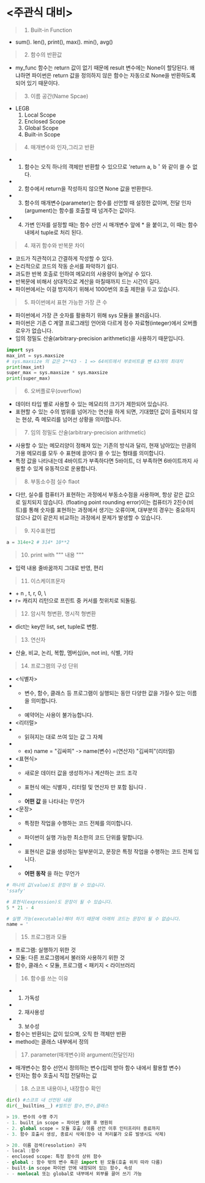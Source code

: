 # <주관식 대비>
> 1. Built-in Function
- sum(). len(), print(), max(). min(), avg()

> 2. 함수의 반환값
- my_func 함수는 return 값이 없기 때문에 result 변수에는 None이 할당된다. 왜냐하면 파이썬은 return 값을 정의하지 않은 함수는 자동으로 None을 반환하도록 되어 있기 때문이다.

> 3. 이름 공간(Name Spcae)
- LEGB
    1. Local Scope
    2. Enclosed Scope
    3. Global Scope
    4. Built-in Scope

> 4. 매개변수와 인자,그리고 반환
- 1. 함수는 오직 하나의 객체만 반환할 수 있으므로 'return a, b＇와 같이 쓸 수 없다.
- 2. 함수에서 return을 작성하지 않으면 None 값을 반환한다.
- 3.  함수의 매개변수(parameter)는 함수를 선언할 때 설정한 값이며,
전달 인자(argument)는 함수를 호출할 때 넘겨주는 값이다.
- 4.  가변 인자를 설정할 때는 함수 선언 시 매개변수 앞에 * 을 붙이고, 이 때는 함수내에서 tuple로 처리 된다.

> 4. 재귀 함수와 반복문 차이
- 코드가 직관적이고 간결하게 작성할 수 있다.
- 논리적으로 코드의 작동 순서를 파악하기 쉽다.
- 과도한 반복 호출로 인하여 메모리의 사용량이 늘어날 수 있다.
- 반복문에 비해서 상대적으로 계산을 마칠때까지 드는 시간이 길다.
- 파이썬에서는 이걸 방지하기 위해서 1000번의 호출 제한을 두고 있습니다.

> 5. 파이썬에서 표현 가능한 가장 큰 수
- 파이썬에서 가장 큰 숫자를 활용하기 위해 sys 모듈을 불러옵니다.
- 파이썬은 기존 C 계열 프로그래밍 언어와 다르게 정수 자료형(integer)에서 오버플로우가 없습니다.
- 임의 정밀도 산술(arbitrary-precision arithmetic)을 사용하기 때문입니다.
```python
import sys
max_int = sys.maxsize
# sys.maxsize 의 값은 2**63 - 1 => 64비트에서 부호비트를 뺀 63개의 최대치
print(max_int)
super_max = sys.maxsize * sys.maxsize
print(super_max)
```

> 6. 오버플로우(overflow)
- 데이터 타입 별로 사용할 수 있는 메모리의 크기가 제한되어 있습니다.
- 표현할 수 있는 수의 범위를 넘어가는 연산을 하게 되면, 기대했던 값이 출력되지 않는 현상, 즉 메모리를 넘어선 상황을 의미합니다.

> 7. 임의 정밀도 산술(arbitrary-precision arithmetic)
- 사용할 수 있는 메모리양이 정해져 있는 기존의 방식과 달리, 현재 남아있는 만큼의 가용 메모리를 모두 수 표현에 끌어다 쓸 수 있는 형태를 의미합니다.
- 특정 값을 나타내는데 4바이트가 부족하다면 5바이트, 더 부족하면 6바이트까지 사용할 수 있게 유동적으로 운용합니다.

> 8. 부동소수점 실수 flaot
- 다만, 실수를 컴퓨터가 표현하는 과정에서 부동소수점을 사용하며, 항상 같은 값으로 일치되지 않습니다. (floating point rounding error)이는 컴퓨터가 2진수(비트)를 통해 숫자를 표현하는 과정에서 생기는 오류이며, 대부분의 경우는 중요하지 않으나 값이 같은지 비교하는 과정에서 문제가 발생할 수 있습니다.

> 9. 지수표현법
```python
a = 314e+2 # 314* 10**2
```

> 10. print with """ 내용 """
- 입력 내용 줄바꿈까지 그대로 반영, 편리

> 11. 이스케이프문자
- \+ n , t, r, 0, \
- r= 캐리지 리턴으로 프린트 중 커서를 첫위치로 되돌림.

> 12. 암시적 형변환, 명시적 형변환
- dict는 key만 list, set, tuple로 변함.

> 13. 연산자
- 산술, 비교, 논리, 복합, 멤버십(in, not in), 식별, 기타

> 14. 프로그램의 구성 단위
- <식별자> 
- - 변수, 함수, 클래스 등 프로그램이 실행되는 동안 다양한 값을 가질수 있는 이름을 의미합니다.
- - 예약어는 사용이 불가능합니다.
- <리터럴>
- - 읽혀지는 대로 쓰여 있는 값 그 자체
- - ex) name = "김싸피" -> name(변수) =(연산자) "김싸피"(리터럴)
- <표현식>
- - 새로운 데이터 값을 생성하거나 계산하는 코드 조각
- - 표현식 에는 식별자 , 리터럴 및 연산자 만 포함 됩니다 .
- - **어떤 값** 을 나타내는 무언가
- <문장>
- - 특정한 작업을 수행하는 코드 전체를 의미합니다.
- - 파이썬이 실행 가능한 최소한의 코드 단위를 말합니다.
- - 표현식은 값을 생성하는 일부분이고, 문장은 특정 작업을 수행하는 코드 전체 입니다.
- - **어떤 동작** 을 하는 무언가
```python
# 하나의 값(value)도 문장이 될 수 있습니다.
'ssafy'

# 표현식(expression)도 문장이 될 수 있습니다.
5 * 21 - 4

# 실행 가능(executable)해야 하기 때문에 아래의 코드는 문장이 될 수 없습니다.
name = '
```

> 15. 프로그램과 모듈
- 프로그램: 실행하기 위한 것
- 모듈: 다른 프로그램에서 불러와 사용하기 위한 것
- 함수, 클래스 < 모듈, 프로그램 < 패키지 < 라이브러리

> 16. 함수를 쓰는 이유
- 1. 가독성
- 2. 재사용성
- 3. 보수성
- 함수는 반환되는 값이 있으며, 오직 한 객체만 반환
- method는 클래스 내부에서 정의

> 17. parameter(매개변수)와 argument(전달인자)
- 매개변수는 함수 선언시 정의하는 변수(입력 받아 함수 내에서 활용할 변수)
- 인자는 함수 호출시 직접 전달하는 값

> 18. 스코프 내용이나, 내장함수 확인
```python
dir() #스코프 내 선언된 내용
dir(__builtins__) #빌트인 함수,변수,클래스

> 19. 변수의 수명 주기
- 1. built_in scope = 파이썬 실행 후 영원히
- 2. global scope = 모듈 호출/ 이름 선언 이후 인터프리터 종료까지
- 3. 함수 호출시 생성, 종료시 삭제(함수 내 처리불가 오류 발생시도 삭제)

> 20. 이름 검색(resolution) 규칙
- local :함수
- enclosed scope: 특정 함수의 상위 함수
- global : 함수 밖의 변수 혹은 import 된 모듈(호출 위치 따라 다름)
- built-in scope 파이썬 안에 내장되어 있는 함수, 속성
- - nonlocal 또는 global로 내부에서 외부를 끌어 쓰기 가능


